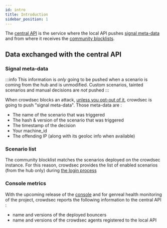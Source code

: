 ```yaml
---
id: intro
title: Introduction
sidebar_position: 1
---
```


The [central API](https://crowdsecurity.github.io/api_doc/index.html?urls.primaryName=CAPI) is the service where the local API pushes [signal meta-data](https://crowdsecurity.github.io/api_doc/index.html?urls.primaryName=CAPI#/watchers/post_signals) and from where it receives the [community blocklists](https://crowdsecurity.github.io/api_doc/index.html?urls.primaryName=CAPI#/bouncers/get_decisions_stream).

## Data exchanged with the central API

### Signal meta-data


:::info
This information is *only* going to be pushed when a scenario is coming from the hub and is unmodified. Custom scenarios, tainted scenarios and manual decisions are *not* pushed
:::

When crowdsec blocks an attack, [unless you opt-out of it](/docs/v1.0/faq#how-to-disable-the-central-api), crowdsec is going to push "signal meta-data". Those meta-data are :
 - The name of the scenario that was triggered
 - The hash & version of the scenario that was triggered
 - The timestamp of the decision
 - Your machine_id
 - The offending IP (along with its geoloc info when available)


### Scenario list

The community blocklist matches the scenarios deployed on the crowdsec instance. For this reason, crowdsec provides the list of enabled scenarios (from the hub only) during [the login process](https://crowdsecurity.github.io/api_doc/index.html?urls.primaryName=CAPI#/watchers/post_watchers_login)

### Console metrics

With the upcoming release of the [console](https://app.crowdsec.net) and for genreal health monitoring of the project, crowdsec reports the following information to the central API :
 - name and versions of the deployed bouncers
 - name and versions of the crowdsec agents registered to the local API



